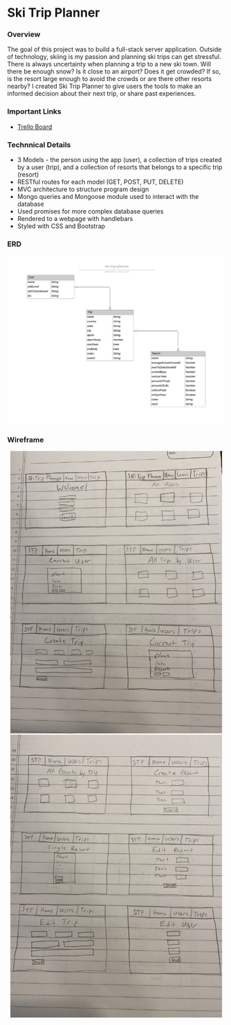 # Ski Trip Planner

### Overview

The goal of this project was to build a full-stack server application. Outside of technology, skiing is my passion and planning ski trips can get stressful. There is always uncertainty when planning a trip to a new ski town. Will there be enough snow? Is it close to an airport? Does it get crowded? If so, is the resort large enough to avoid the crowds or are there other resorts nearby? I created Ski Trip Planner to give users the tools to make an informed decision about their next trip, or share past experiences. 

### Important Links

<!-- * [Deployed App]  -->
* [Trello Board](https://trello.com/b/rtjGTjZA/ski-trip-planner)

### Technnical Details

* 3 Models - the person using the app (user), a collection of trips created by a user (trip), and a collection of resorts that belongs to a specific trip (resort)
* RESTful routes for each model (GET, POST, PUT, DELETE) 
* MVC architecture to structure program design
* Mongo queries and Mongoose module used to interact with the database
* Used promises for more complex database queries
* Rendered to a webpage with handlebars
* Styled with CSS and Bootstrap



### ERD
![ERD](/public/images/ski-trip-planner.jpeg)

### Wireframe
![Wireframe 1](/public/images/ski-trip-planner-wireframe1.jpg)
![Wireframe 2](/public/images/ski-trip-planner-wireframe2.jpg)
